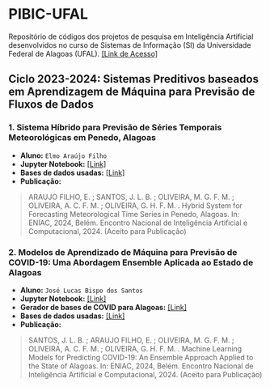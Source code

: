 # PIBIC-UFAL
 Repositório de códigos dos projetos de pesquisa em Inteligência Artificial desenvolvidos no curso de Sistemas de Informação (SI) da Universidade Federal de Alagoas (UFAL). [[Link de Acesso]](https://sigaa.sig.ufal.br/sigaa/public/docente/pesquisa.jsf?siape=1244933)

 ## Ciclo 2023-2024: Sistemas Preditivos baseados em Aprendizagem de Máquina para Previsão de Fluxos de Dados

 ### 1. Sistema Híbrido para Previsão de Séries Temporais Meteorológicas em Penedo, Alagoas
 - **Aluno:** `Elmo Araújo Filho`
 - **Jupyter Notebook:** [[Link]](https://github.com/GustavoHFMO/PIBIC-UFAL/blob/main/Sistema%20H%C3%ADbrido%20-%20Dados%20de%20Clima%20-%20Elmo/Notebook%20-%20Sistema%20H%C3%ADbrido%20-%20Dados%20de%20Clima%20-%20Elmo.ipynb)
 - **Bases de dados usadas:** [[Link]](https://github.com/GustavoHFMO/PIBIC-UFAL/tree/main/Sistema%20H%C3%ADbrido%20-%20Dados%20de%20Clima%20-%20Elmo/Datasets)
 -  **Publicação:** 
 > ARAUJO FILHO, E. ; SANTOS, J. L. B. ; OLIVEIRA, M. G. F. M. ; OLIVEIRA, A. C. F. M. ; OLIVEIRA, G. H. F. M. . Hybrid System for Forecasting Meteorological Time Series in Penedo, Alagoas. In: ENIAC, 2024, Belém. Encontro Nacional de Inteligência Artificial e Computacional, 2024. (Aceito para Publicação)

 ### 2. Modelos de Aprendizado de Máquina para Previsão de COVID-19: Uma Abordagem Ensemble Aplicada ao Estado de Alagoas
 - **Aluno:** `José Lucas Bispo dos Santos`
 - **Jupyter Notebook:** [[Link]](https://github.com/GustavoHFMO/PIBIC-UFAL/blob/main/Ensemble%20-%20Covid%20-%20Lucas/Notebook%20-%20Ensemble%20-%20Covid%20-%20Lucas.ipynb)
 - **Gerador de bases de COVID para Alagoas:** [[Link]](https://github.com/GustavoHFMO/PIBIC-UFAL/blob/main/Ensemble%20-%20Covid%20-%20Lucas/Notebook%20-%20Gerador%20das%20Séries%20de%20Covid.ipynb)
 - **Bases de dados usadas:** [[Link]](https://github.com/GustavoHFMO/PIBIC-UFAL/tree/main/Ensemble%20-%20Covid%20-%20Lucas/BASES%20DE%20DADOS)
 - **Publicação:**
 > SANTOS, J. L. B. ; ARAUJO FILHO, E. ; OLIVEIRA, M. G. F. M. ; OLIVEIRA, A. C. F. M. ; OLIVEIRA, G. H. F. M. . Machine Learning Models for Predicting COVID-19: An Ensemble Approach Applied to the State of Alagoas. In: ENIAC, 2024, Belém. Encontro Nacional de Inteligência Artificial e Computacional, 2024. (Aceito para Publicação)
 

